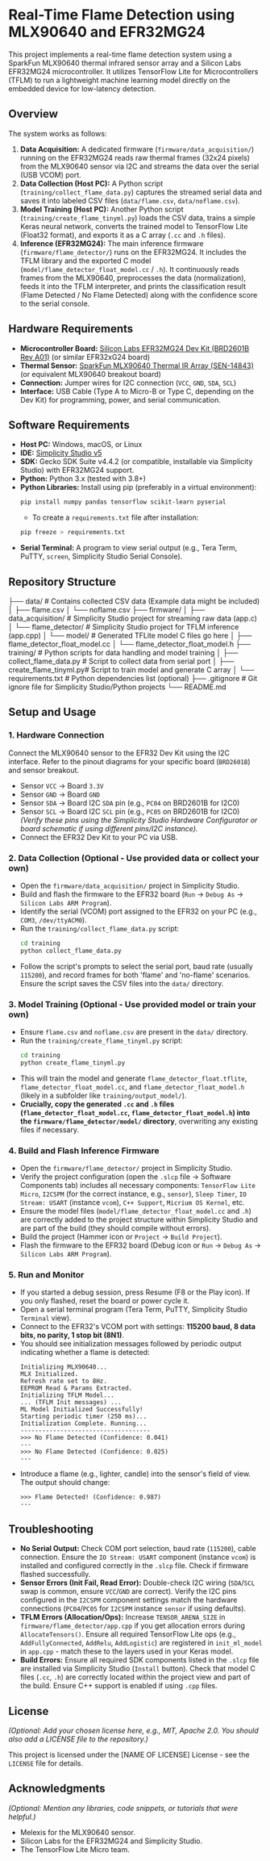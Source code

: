 # Real-Time Flame Detection using MLX90640 and EFR32MG24

This project implements a real-time flame detection system using a SparkFun MLX90640 thermal infrared sensor array and a Silicon Labs EFR32MG24 microcontroller. It utilizes TensorFlow Lite for Microcontrollers (TFLM) to run a lightweight machine learning model directly on the embedded device for low-latency detection.

## Overview

The system works as follows:
1.  **Data Acquisition:** A dedicated firmware (`firmware/data_acquisition/`) running on the EFR32MG24 reads raw thermal frames (32x24 pixels) from the MLX90640 sensor via I2C and streams the data over the serial (USB VCOM) port.
2.  **Data Collection (Host PC):** A Python script (`training/collect_flame_data.py`) captures the streamed serial data and saves it into labeled CSV files (`data/flame.csv`, `data/noflame.csv`).
3.  **Model Training (Host PC):** Another Python script (`training/create_flame_tinyml.py`) loads the CSV data, trains a simple Keras neural network, converts the trained model to TensorFlow Lite (Float32 format), and exports it as a C array (`.cc` and `.h` files).
4.  **Inference (EFR32MG24):** The main inference firmware (`firmware/flame_detector/`) runs on the EFR32MG24. It includes the TFLM library and the exported C model (`model/flame_detector_float_model.cc` / `.h`). It continuously reads frames from the MLX90640, preprocesses the data (normalization), feeds it into the TFLM interpreter, and prints the classification result (Flame Detected / No Flame Detected) along with the confidence score to the serial console.

## Hardware Requirements

* **Microcontroller Board:** [Silicon Labs EFR32MG24 Dev Kit (BRD2601B Rev A01)](https://www.silabs.com/development-tools/wireless/efr32mg24-dev-kit) (or similar EFR32xG24 board)
* **Thermal Sensor:** [SparkFun MLX90640 Thermal IR Array (SEN-14843)](https://www.sparkfun.com/products/14843) (or equivalent MLX90640 breakout board)
* **Connection:** Jumper wires for I2C connection (`VCC`, `GND`, `SDA`, `SCL`)
* **Interface:** USB Cable (Type A to Micro-B or Type C, depending on the Dev Kit) for programming, power, and serial communication.

## Software Requirements

* **Host PC:** Windows, macOS, or Linux
* **IDE:** [Simplicity Studio v5](https://www.silabs.com/developers/simplicity-studio)
* **SDK:** Gecko SDK Suite v4.4.2 (or compatible, installable via Simplicity Studio) with EFR32MG24 support.
* **Python:** Python 3.x (tested with 3.8+)
* **Python Libraries:** Install using pip (preferably in a virtual environment):
    ```bash
    pip install numpy pandas tensorflow scikit-learn pyserial
    ```
    * To create a `requirements.txt` file after installation:
    ```bash
    pip freeze > requirements.txt
    ```
* **Serial Terminal:** A program to view serial output (e.g., Tera Term, PuTTY, `screen`, Simplicity Studio Serial Console).

## Repository Structure

├── data/                     # Contains collected CSV data (Example data might be included)
│   ├── flame.csv
│   └── noflame.csv
├── firmware/
│   ├── data_acquisition/     # Simplicity Studio project for streaming raw data (app.c)
│   └── flame_detector/       # Simplicity Studio project for TFLM inference (app.cpp)
│       └── model/            # Generated TFLite model C files go here
│           ├── flame_detector_float_model.cc
│           └── flame_detector_float_model.h
├── training/                 # Python scripts for data handling and model training
│   ├── collect_flame_data.py # Script to collect data from serial port
│   ├── create_flame_tinyml.py# Script to train model and generate C array
│   └── requirements.txt      # Python dependencies list (optional)
├── .gitignore                # Git ignore file for Simplicity Studio/Python projects
└── README.md                 




## Setup and Usage

### 1. Hardware Connection

Connect the MLX90640 sensor to the EFR32 Dev Kit using the I2C interface. Refer to the pinout diagrams for your specific board (`BRD2601B`) and sensor breakout.
* Sensor `VCC` -> Board `3.3V`
* Sensor `GND` -> Board `GND`
* Sensor `SDA` -> Board I2C `SDA` pin (e.g., `PC04` on BRD2601B for I2C0)
* Sensor `SCL` -> Board I2C `SCL` pin (e.g., `PC05` on BRD2601B for I2C0)
*(Verify these pins using the Simplicity Studio Hardware Configurator or board schematic if using different pins/I2C instance).*
* Connect the EFR32 Dev Kit to your PC via USB.

### 2. Data Collection (Optional - Use provided data or collect your own)

* Open the `firmware/data_acquisition/` project in Simplicity Studio.
* Build and flash the firmware to the EFR32 board (`Run` -> `Debug As` -> `Silicon Labs ARM Program`).
* Identify the serial (VCOM) port assigned to the EFR32 on your PC (e.g., `COM3`, `/dev/ttyACM0`).
* Run the `training/collect_flame_data.py` script:
    ```bash
    cd training
    python collect_flame_data.py
    ```
* Follow the script's prompts to select the serial port, baud rate (usually `115200`), and record frames for both 'flame' and 'no-flame' scenarios. Ensure the script saves the CSV files into the `data/` directory.

### 3. Model Training (Optional - Use provided model or train your own)

* Ensure `flame.csv` and `noflame.csv` are present in the `data/` directory.
* Run the `training/create_flame_tinyml.py` script:
    ```bash
    cd training
    python create_flame_tinyml.py
    ```
* This will train the model and generate `flame_detector_float.tflite`, `flame_detector_float_model.cc`, and `flame_detector_float_model.h` (likely in a subfolder like `training/output_model/`).
* **Crucially, copy the generated `.cc` and `.h` files (`flame_detector_float_model.cc`, `flame_detector_float_model.h`) into the `firmware/flame_detector/model/` directory**, overwriting any existing files if necessary.

### 4. Build and Flash Inference Firmware

* Open the `firmware/flame_detector/` project in Simplicity Studio.
* Verify the project configuration (open the `.slcp` file -> Software Components tab) includes all necessary components: `TensorFlow Lite Micro`, `I2CSPM` (for the correct instance, e.g., `sensor`), `Sleep Timer`, `IO Stream: USART` (instance `vcom`), `C++ Support`, `Micrium OS Kernel`, etc.
* Ensure the model files (`model/flame_detector_float_model.cc` and `.h`) are correctly added to the project structure within Simplicity Studio and are part of the build (they should compile without errors).
* Build the project (Hammer icon or `Project` -> `Build Project`).
* Flash the firmware to the EFR32 board (Debug icon or `Run` -> `Debug As` -> `Silicon Labs ARM Program`).

### 5. Run and Monitor

* If you started a debug session, press Resume (F8 or the Play icon). If you only flashed, reset the board or power cycle it.
* Open a serial terminal program (Tera Term, PuTTY, Simplicity Studio `Terminal` view).
* Connect to the EFR32's VCOM port with settings: **115200 baud, 8 data bits, no parity, 1 stop bit (8N1)**.
* You should see initialization messages followed by periodic output indicating whether a flame is detected:
    ```
    Initializing MLX90640...
    MLX Initialized.
    Refresh rate set to 8Hz.
    EEPROM Read & Params Extracted.
    Initializing TFLM Model...
    ... (TFLM Init messages) ...
    ML Model Initialized Successfully!
    Starting periodic timer (250 ms)...
    Initialization Complete. Running...
    ------------------------------------
    >>> No Flame Detected (Confidence: 0.041)
    ---
    >>> No Flame Detected (Confidence: 0.025)
    ---
    ```
* Introduce a flame (e.g., lighter, candle) into the sensor's field of view. The output should change:
    ```
    >>> Flame Detected! (Confidence: 0.987)
    ---
    ```

## Troubleshooting

* **No Serial Output:** Check COM port selection, baud rate (`115200`), cable connection. Ensure the `IO Stream: USART` component (instance `vcom`) is installed and configured correctly in the `.slcp` file. Check if firmware flashed successfully.
* **Sensor Errors (Init Fail, Read Error):** Double-check I2C wiring (`SDA`/`SCL` swap is common, ensure `VCC`/`GND` are correct). Verify the I2C pins configured in the `I2CSPM` component settings match the hardware connections (`PC04`/`PC05` for `I2CSPM` instance `sensor` if using defaults).
* **TFLM Errors (Allocation/Ops):** Increase `TENSOR_ARENA_SIZE` in `firmware/flame_detector/app.cpp` if you get allocation errors during `AllocateTensors()`. Ensure all required TensorFlow Lite ops (e.g., `AddFullyConnected`, `AddRelu`, `AddLogistic`) are registered in `init_ml_model` in `app.cpp` - match these to the layers used in your Keras model.
* **Build Errors:** Ensure all required SDK components listed in the `.slcp` file are installed via Simplicity Studio (`Install` button). Check that model C files (`.cc`, `.h`) are correctly located within the project view and part of the build. Ensure C++ support is enabled if using `.cpp` files.

## License

*(Optional: Add your chosen license here, e.g., MIT, Apache 2.0. You should also add a LICENSE file to the repository.)*

This project is licensed under the [NAME OF LICENSE] License - see the `LICENSE` file for details.

## Acknowledgments

*(Optional: Mention any libraries, code snippets, or tutorials that were helpful.)*
* Melexis for the MLX90640 sensor.
* Silicon Labs for the EFR32MG24 and Simplicity Studio.
* The TensorFlow Lite Micro team.
